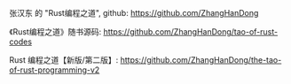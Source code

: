 

张汉东 的 "Rust编程之道", github: https://github.com/ZhangHanDong

《Rust编程之道》随书源码: https://github.com/ZhangHanDong/tao-of-rust-codes

Rust 编程之道【新版/第二版】: https://github.com/ZhangHanDong/the-tao-of-rust-programming-v2